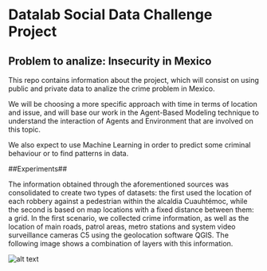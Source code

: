 # Datalab Social Data Challenge Project
## Problem to analize: Insecurity in Mexico
This repo contains information about the project, which will consist on using public and private data 
to analize the crime problem in Mexico. 

We will be choosing a more specific approach with time in terms of location and issue, and will
base our work in the Agent-Based Modeling technique to understand the interaction of Agents and 
Environment that are involved on this topic.

We also expect to use Machine Learning in order to predict some criminal behaviour or to find patterns in data.

##Experiments##

The information obtained through the aforementioned sources was consolidated to create two
types of datasets: the first used the location of each robbery against a pedestrian within the alcaldia
Cuauhtémoc, while the second is based on map locations with a fixed distance between them: a
grid.
In the first scenario, we collected crime information, as well as the location of
main roads, patrol areas, metro stations and system video surveillance cameras
C5 using the geolocation software QGIS. The following image shows a combination of
layers with this information.

![alt text](https://github.com/marcocasillas91/sdc-security/blob/md_file_results/cams_metro_patrullaje.png?raw=true)
